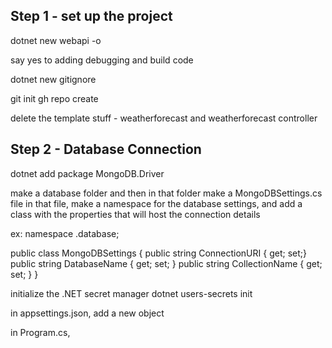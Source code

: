 ## Step 1 - set up the project
dotnet new webapi -o <name of directory>

say yes to adding debugging and build code

dotnet new gitignore

git init
gh repo create

delete the template stuff - weatherforecast and weatherforecast controller

## Step 2 - Database Connection
dotnet add package MongoDB.Driver

make a database folder and then in that folder make a MongoDBSettings.cs file
in that file,
make a namespace for the database settings, and add a class with the properties that will host the connection details

ex: 
namespace <api name>.database;

public class MongoDBSettings
{
    public string ConnectionURI { get; set;}
    public string DatabaseName { get; set; }
    public string CollectionName { get; set; }
}

initialize the .NET secret manager
dotnet users-secrets init

in appsettings.json,
add a new object

in Program.cs,




